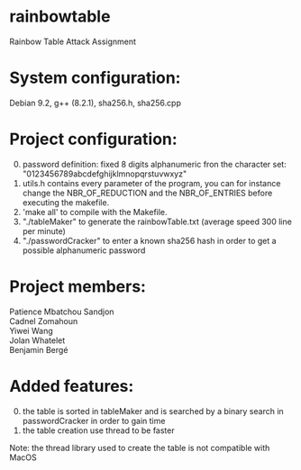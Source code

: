 # rainbowtable
Rainbow Table Attack Assignment

# System configuration:  
Debian 9.2, g++ (8.2.1), sha256.h, sha256.cpp


# Project configuration:  
0. password definition: fixed 8 digits alphanumeric fron the character set: "0123456789abcdefghijklmnopqrstuvwxyz"
1. utils.h contains every parameter of the program, you can for instance change the NBR_OF_REDUCTION and the NBR_OF_ENTRIES before executing the makefile.
2. 'make all' to compile with the Makefile.
3. "./tableMaker" to generate the rainbowTable.txt (average speed 300 line per minute)
4. "./passwordCracker" to enter a known sha256 hash in order to get a possible alphanumeric password

# Project members: 
Patience Mbatchou Sandjon  
Cadnel Zomahoun  
Yiwei Wang  
Jolan Whatelet  
Benjamin Bergé   

# Added features:  
0. the table is sorted in tableMaker and is searched by a binary search in passwordCracker in order to gain time
1. the table creation use thread to be faster  

Note: the thread library used to create the table is not compatible with MacOS




